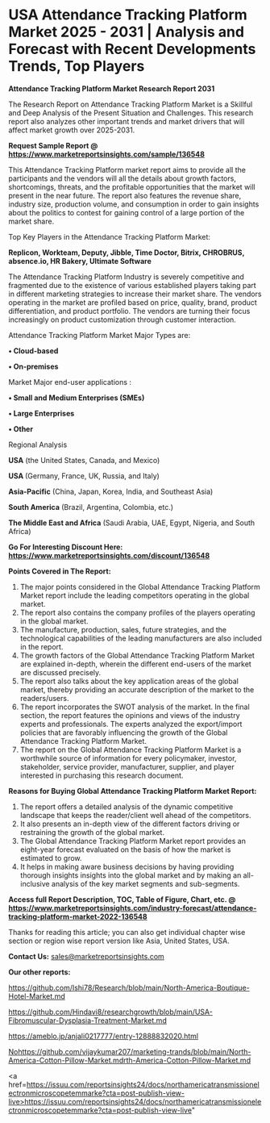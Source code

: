 # USA Attendance Tracking Platform Market 2025 - 2031 | Analysis and Forecast with Recent Developments Trends, Top Players

<strong>Attendance Tracking Platform Market Research Report 2031</strong>

The Research Report on Attendance Tracking Platform Market is a Skillful and Deep Analysis of the Present Situation and Challenges. This research report also analyzes other important trends and market drivers that will affect market growth over 2025-2031.

<strong>Request Sample Report @ <a href=https://www.marketreportsinsights.com/sample/136548>https://www.marketreportsinsights.com/sample/136548</a></strong>

This Attendance Tracking Platform market report aims to provide all the participants and the vendors will all the details about growth factors, shortcomings, threats, and the profitable opportunities that the market will present in the near future. The report also features the revenue share, industry size, production volume, and consumption in order to gain insights about the politics to contest for gaining control of a large portion of the market share.

Top Key Players in the Attendance Tracking Platform Market:

<strong>Replicon, Workteam, Deputy, Jibble, Time Doctor, Bitrix, CHROBRUS, absence.io, HR Bakery, Ultimate Software</strong>

The Attendance Tracking Platform Industry is severely competitive and fragmented due to the existence of various established players taking part in different marketing strategies to increase their market share. The vendors operating in the market are profiled based on price, quality, brand, product differentiation, and product portfolio. The vendors are turning their focus increasingly on product customization through customer interaction.

Attendance Tracking Platform Market Major Types are:

<strong>• Cloud-based

• On-premises</strong>

Market Major end-user applications :

<strong>• Small and Medium Enterprises (SMEs)

• Large Enterprises

• Other</strong>

Regional Analysis

</u><strong><b>USA</b></strong> (the United States, Canada, and Mexico)

<strong><b>USA </b></strong>(Germany, France, UK, Russia, and Italy)

<strong><b>Asia-Pacific</b></strong> (China, Japan, Korea, India, and Southeast Asia)

<strong><b>South America</b></strong> (Brazil, Argentina, Colombia, etc.)

<strong><b>The Middle East and Africa</b></strong> (Saudi Arabia, UAE, Egypt, Nigeria, and South Africa)

<strong>Go For Interesting Discount Here: <a href=https://www.marketreportsinsights.com/discount/136548>https://www.marketreportsinsights.com/discount/136548</a></strong>

<strong>Points Covered in The Report:</strong>
<ol>
  <li>The major points considered in the Global Attendance Tracking Platform Market report include the leading competitors operating in the global market.</li>
  <li>The report also contains the company profiles of the players operating in the global market.</li>
  <li>The manufacture, production, sales, future strategies, and the technological capabilities of the leading manufacturers are also included in the report.</li>
  <li>The growth factors of the Global Attendance Tracking Platform Market are explained in-depth, wherein the different end-users of the market are discussed precisely.</li>
  <li>The report also talks about the key application areas of the global market, thereby providing an accurate description of the market to the readers/users.</li>
  <li>The report incorporates the SWOT analysis of the market. In the final section, the report features the opinions and views of the industry experts and professionals. The experts analyzed the export/import policies that are favorably influencing the growth of the Global Attendance Tracking Platform Market.</li>
  <li>The report on the Global Attendance Tracking Platform Market is a worthwhile source of information for every policymaker, investor, stakeholder, service provider, manufacturer, supplier, and player interested in purchasing this research document.</li>
</ol>
<strong>Reasons for Buying Global Attendance Tracking Platform Market Report:</strong>

<ol>
  <li>The report offers a detailed analysis of the dynamic competitive landscape that keeps the reader/client well ahead of the competitors.</li>
  <li>It also presents an in-depth view of the different factors driving or restraining the growth of the global market.</li>
  <li>The Global Attendance Tracking Platform Market report provides an eight-year forecast evaluated on the basis of how the market is estimated to grow.</li>
  <li>It helps in making aware business decisions by having providing thorough insights insights into the global market and by making an all-inclusive analysis of the key market segments and sub-segments.</li>
</ol>
<strong>Access full Report Description, TOC, Table of Figure, Chart, etc. @ <a href=https://www.marketreportsinsights.com/industry-forecast/attendance-tracking-platform-market-2022-136548>https://www.marketreportsinsights.com/industry-forecast/attendance-tracking-platform-market-2022-136548</a></strong>


Thanks for reading this article; you can also get individual chapter wise section or region wise report version like Asia, United States, USA.

<strong>Contact Us:</strong>
sales@marketreportsinsights.com

<strong>Our other reports:</strong>

<a href=https://github.com/Ishi78/Research/blob/main/North-America-Boutique-Hotel-Market.md>https://github.com/Ishi78/Research/blob/main/North-America-Boutique-Hotel-Market.md</a>

<a href=https://github.com/Hindavi8/researchgrowth/blob/main/USA-Fibromuscular-Dysplasia-Treatment-Market.md>https://github.com/Hindavi8/researchgrowth/blob/main/USA-Fibromuscular-Dysplasia-Treatment-Market.md</a>

<a href=https://ameblo.jp/anjali0217777/entry-12888832020.html>https://ameblo.jp/anjali0217777/entry-12888832020.html</a>

<a href=Nohttps://github.com/vijaykumar207/marketing-trands/blob/main/North-America-Cotton-Pillow-Market.mdrth-America-Cotton-Pillow-Market.md>Nohttps://github.com/vijaykumar207/marketing-trands/blob/main/North-America-Cotton-Pillow-Market.mdrth-America-Cotton-Pillow-Market.md</a>

<a href=https://issuu.com/reportsinsights24/docs/northamericatransmissionelectronmicroscopetemmarke?cta=post-publish-view-live>https://issuu.com/reportsinsights24/docs/northamericatransmissionelectronmicroscopetemmarke?cta=post-publish-view-live</a>"
